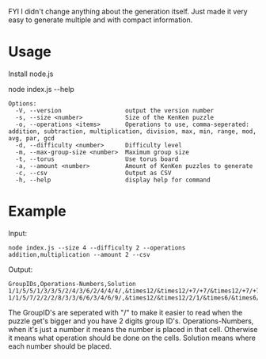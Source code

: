 FYI I didn't change anything about the generation itself. Just made it very easy to generate multiple and with compact information.

# Usage
Install node.js

node index.js --help
```
Options:
  -V, --version                  output the version number
  -s, --size <number>            Size of the KenKen puzzle
  -o, --operations <items>       Operations to use, comma-seperated: addition, subtraction, multiplication, division, max, min, range, mod, avg, par, gcd
  -d, --difficulty <number>      Difficulty level
  -m, --max-group-size <number>  Maximum group size
  -t, --torus                    Use torus board
  -a, --amount <number>          Amount of KenKen puzzles to generate
  -c, --csv                      Output as CSV
  -h, --help                     display help for command
```
# Example
Input:
```
node index.js --size 4 --difficulty 2 --operations addition,multiplication --amount 2 --csv
```
Output:
```
GroupIDs,Operations-Numbers,Solution
1/1/5/5/1/3/3/5/2/4/3/6/2/4/4/4/,&times12/&times12/+7/+7/&times12/+7/+7/+7/+5/&times12/+7/4/+5/&times12/&times12/&times12,1342423131242413,
1/1/5/7/2/2/2/8/3/3/6/6/3/4/6/9/,&times12/&times12/2/1/&times6/&times6/&times6/4/+9/+9/&times8/&times8/+9/1/&times8/3,3421123443122143,
```
The GroupID's are seperated with "/" to make it easier to read when the puzzle get's bigger and you have 2 digits group ID's.
Operations-Numbers, when it's just a number it means the number is placed in that cell. Otherwise it means what operation should be done on the cells. 
Solution means where each number should be placed.


